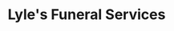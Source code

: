 ---
title: "Lyle's Funeral Services"
url: /purcellville/lyles-funeral-services/
shop: funeral directors
---